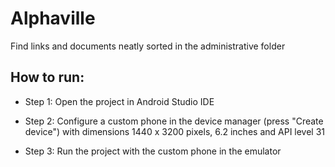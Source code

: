 # Alphaville

Find links and documents neatly sorted in the administrative folder

## How to run: ##
* Step 1: Open the project in Android Studio IDE

* Step 2: Configure a custom phone in the device manager (press "Create device") with dimensions 1440 x 3200 pixels, 6.2 inches and API level 31

* Step 3: Run the project with the custom phone in the emulator
